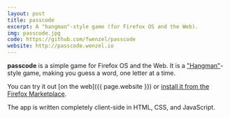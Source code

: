 ```yaml
---
layout: post
title: passcode
excerpt: A "hangman"-style game (for Firefox OS and the Web).
img: passcode.jpg
code: https://github.com/fwenzel/passcode
website: http://passcode.wenzel.io
---
```


**passcode** is a simple game for Firefox OS and the Web. It is a ["Hangman"](https://en.wikipedia.org/wiki/Hangman_%28game%29)-style game, making you guess a word, one letter at a time.

You can try it out [on the web]({{ page.website }}) or [install it from the Firefox Marketplace](https://marketplace.firefox.com/app/passcode/).

The app is written completely client-side in HTML, CSS, and JavaScript.
